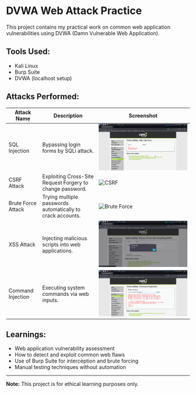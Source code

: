# DVWA Web Attack Practice

This project contains my practical work on common web application vulnerabilities using DVWA (Damn Vulnerable Web Application).

## Tools Used:
- Kali Linux
- Burp Suite
- DVWA (localhost setup)

## Attacks Performed:

| Attack Name        | Description | Screenshot |
|--------------------|-------------|------------|
| SQL Injection      | Bypassing login forms by SQLi attack. | ![SQLi](Screenshots/SQL_Injection.png) |
| CSRF Attack        | Exploiting Cross-Site Request Forgery to change password. | ![CSRF](screenshots/csrf_attack.png) |
| Brute Force Attack | Trying multiple passwords automatically to crack accounts. | ![Brute Force](screenshots/brute_force.png) |
| XSS Attack         | Injecting malicious scripts into web applications. | ![XSS](screenshots/xss_attack.png) |
| Command Injection  | Executing system commands via web inputs. | ![Command Injection](screenshots/command_injection.png) |

## Learnings:
- Web application vulnerability assessment
- How to detect and exploit common web flaws
- Use of Burp Suite for interception and brute forcing
- Manual testing techniques without automation

---
**Note:** This project is for ethical learning purposes only.  
